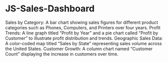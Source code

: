 # JS-Sales-Dashboard

Sales by Category: A bar chart showing sales figures for different product categories such as Phones, Computers, and Printers over four years.
Profit Trends: A line graph titled “Profit by Year” and a pie chart called “Profit by Customer” to illustrate profit distribution and trends.
Geographic Sales Data: A color-coded map titled “Sales by State” representing sales volume across the United States.
Customer Growth: A column chart named “Customer Count” displaying the increase in customers over time.

